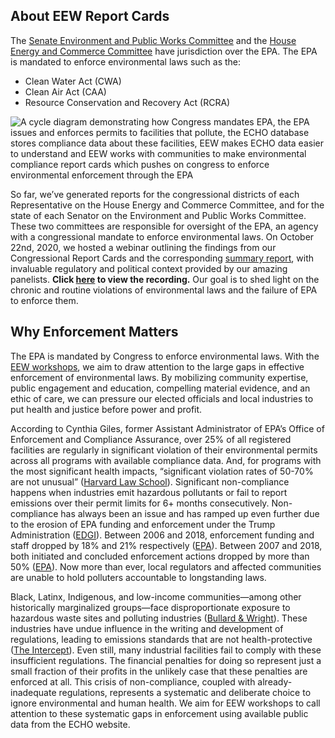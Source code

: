 <!--This is the main content file to edit for this page. It is embedded in src/pages/cd-reports.js-->

<!--Content for the top of the page (above the data visualization) is in reports-top.md in this folder-->

<!--The call-to-action text between the data visualization and the EEW icon is in reports-cta.md-->

## About EEW Report Cards
The <a href="https://www.epw.senate.gov/public/" target=_blank rel=noopener >Senate Environment and Public Works Committee</a> and the <a href="https://energycommerce.house.gov/" target=_blank rel=noopener >House Energy and Commerce Committee</a> have jurisdiction over the EPA. The EPA is mandated to enforce environmental laws such as the:

* Clean Water Act (CWA)
* Clean Air Act (CAA)
* Resource Conservation and Recovery Act (RCRA)

![A cycle diagram demonstrating how Congress mandates EPA, the EPA issues and enforces permits to facilities that pollute, the ECHO database stores compliance data about these facilities, EEW makes ECHO data easier to understand and EEW works with communities to make environmental compliance report cards which pushes on congress to enforce environmental enforcement through the EPA](./report-card-tracker.png)

So far, we’ve generated reports for the congressional districts of each Representative on the House Energy and Commerce Committee, and for the state of each Senator on the Environment and Public Works Committee. These two committees are responsible for oversight of the EPA, an agency with a congressional mandate to enforce environmental laws. On October 22nd, 2020, we hosted a webinar outlining the findings from our Congressional Report Cards and the corresponding <a href="https://envirodatagov.org/wp-content/uploads/2020/10/Democratizing-Data-Summary-Report.pdf" target=_blank rel=noopener >summary report</a>, with invaluable regulatory and political context provided by our amazing panelists. **Click <a href="https://youtu.be/9Ot7uFA4ucQ" target=_blank rel=noopener >here</a> to view the recording.** Our goal is to shed light on the chronic and routine violations of environmental laws and the failure of EPA to enforce them.

## Why Enforcement Matters
The EPA is mandated by Congress to enforce environmental laws. With the [EEW workshops](/events), we aim to draw attention to the large gaps in effective enforcement of environmental laws. By mobilizing community expertise, public engagement and education, compelling material evidence, and an ethic of care, we can pressure our elected officials and local industries to put health and justice before power and profit.

According to Cynthia Giles, former Assistant Administrator of EPA’s Office of Enforcement and Compliance Assurance, over 25% of all registered facilities are regularly in significant violation of their environmental permits across all programs with available compliance data. And, for programs with the most significant health impacts, “significant violation rates of 50-70% are not unusual” (<a href="http://eelp.law.harvard.edu/wp-content/uploads/Cynthia-Giles-Part-2-FINAL.pdf" target=_blank rel=noopener >Harvard Law School</a>). Significant non-compliance happens when industries emit hazardous pollutants or fail to report emissions over their permit limits for 6+ months consecutively. Non-compliance has always been an issue and has ramped up even further due to the erosion of EPA funding and enforcement under the Trump Administration (<a href="https://envirodatagov.org/publication/a-sheep-in-the-closet-the-erosion-of-enforcement-at-the-epa/" target=_blank rel=noopener >EDGI</a>). Between 2006 and 2018, enforcement funding and staff dropped by 18% and 21% respectively (<a href="https://www.epa.gov/sites/production/files/2020-04/documents/_epaoig_20200331_20-p-0131_0.pdf" target=_blank rel=noopener >EPA</a>). Between 2007 and 2018, both initiated and concluded enforcement actions dropped by more than 50% (<a href="https://www.epa.gov/sites/production/files/2020-04/documents/_epaoig_20200331_20-p-0131_0.pdf" target=_blank rel=noopener >EPA</a>). Now more than ever, local regulators and affected communities are unable to hold polluters accountable to longstanding laws. 

Black, Latinx, Indigenous, and low-income communities—among other historically marginalized groups—face disproportionate exposure to hazardous waste sites and polluting industries (<a href="https://www.indiebound.org/book/9780896084469" target=_blank rel=noopener >Bullard & Wright</a>). These industries have undue influence in the writing and development of regulations, leading to emissions standards that are not health-protective (<a href="https://theintercept.com/2019/06/18/pfoa-pfas-teflon-epa-limit/" target=_blank rel=noopener >The Intercept</a>). Even still, many industrial facilities fail to comply with these insufficient regulations. The financial penalties for doing so represent just a small fraction of their profits in the unlikely case that these penalties are enforced at all. This crisis of non-compliance, coupled with already-inadequate regulations, represents a systematic and deliberate choice to ignore environmental and human health. We aim for EEW workshops to call attention to these systematic gaps in enforcement using available public data from the ECHO website.
